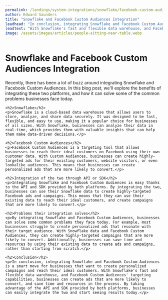 ```yaml
---
permalink: /landings/system-integrations/snowflake/facebook-custom-audiences
author: Edward Saunders
title: "Snowflake and Facebook Custom Audiences Integration"
leadhead: "In conclusion, integrating Snowflake and Facebook Custom Audiences is a smart move for businesses that want to create personalized campaigns and reach their ideal customers"
leadtext: "With Snowflake's fast and flexible data warehouse, and Facebook Custom Audiences' targeting capabilities, businesses can create ads that are more likely to convert, and save time and resources in the process. By taking advantage of the API and SDK provided by both platforms, businesses can easily integrate the two and start seeing results today."
image: /assets/images/articles/people-sitting-near-table.webp
---
```

<div class="arttext">	<h1>Snowflake and Facebook Custom Audiences Integration</h1>
	<p>Recently, there has been a lot of buzz around integrating Snowflake and Facebook Custom Audiences. In this blog post, we'll explore the benefits of integrating these two platforms, and how it can solve some of the common problems businesses face today.</p>

	<h2>Snowflake</h2>
	<p>Snowflake is a cloud-based data warehouse that allows users to store, analyze, and share data securely. It was designed to be fast, flexible, and easy to use, making it a popular choice for businesses of all sizes. With Snowflake, businesses can analyze their data in real-time, which provides them with valuable insights that can help them make data-driven decisions.</p>

	<h2>Facebook Custom Audiences</h2>
	<p>Facebook Custom Audiences is a targeting tool that allows businesses to reach their ideal customers on Facebook using their own customer data. With Custom Audiences, businesses can create highly-targeted ads for their existing customers, website visitors, or even lookalike audiences. This means that businesses can create personalized ads that are more likely to convert.</p>

	<h2>Integration of the two through API or SDK</h2>
	<p>Integrating Snowflake and Facebook Custom Audiences is easy thanks to the API and SDK provided by both platforms. By integrating the two, businesses can use their Snowflake data to create highly-targeted Facebook ads and campaigns. This means that they can use their existing data to reach their ideal customers, and create campaigns that are more likely to convert.</p>

	<h2>Problems their integration solves</h2>
	<p>By integrating Snowflake and Facebook Custom Audiences, businesses can solve some common problems they face today. For example, most businesses struggle to create personalized ads that resonate with their target audience. With Snowflake data and Facebook Custom Audiences, they can create highly-targeted campaigns that are more likely to convert. Additionally, businesses can save time and resources by using their existing data to create ads and campaigns, rather than starting from scratch.</p>

	<h2>Conclusion</h2>
	<p>In conclusion, integrating Snowflake and Facebook Custom Audiences is a smart move for businesses that want to create personalized campaigns and reach their ideal customers. With Snowflake's fast and flexible data warehouse, and Facebook Custom Audiences' targeting capabilities, businesses can create ads that are more likely to convert, and save time and resources in the process. By taking advantage of the API and SDK provided by both platforms, businesses can easily integrate the two and start seeing results today.</p>
</div>